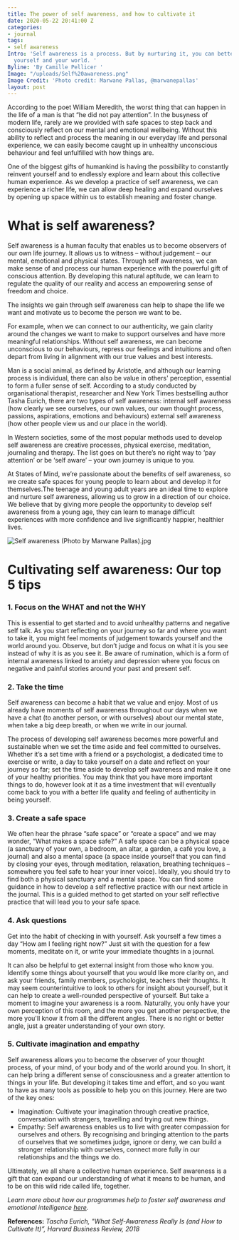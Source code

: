 ```yaml
---
title: The power of self awareness, and how to cultivate it
date: 2020-05-22 20:41:00 Z
categories:
- journal
tags:
- self awareness
Intro: 'Self awareness is a process. But by nurturing it, you can better understand
  yourself and your world. '
Byline: 'By Camille Pellicer '
Image: "/uploads/Self%20awareness.png"
Image Credit: 'Photo credit: Marwane Pallas, @marwanepallas'
layout: post
---
```


According to the poet William Meredith, the worst thing that can happen in the life of a man is that “he did not pay attention”. In the busyness of modern life, rarely are we provided with safe spaces to step back and consciously reflect on our mental and emotional wellbeing. Without this ability to reflect and process the meaning in our everyday life and personal experience, we can easily become caught up in unhealthy unconscious behaviour and feel unfulfilled with how things are.

One of the biggest gifts of humankind is having the possibility to constantly reinvent yourself and to endlessly explore and learn about this collective human experience. As we develop a practice of self awareness, we can experience a richer life, we can allow deep healing and expand ourselves  by opening up space within us to establish meaning and foster change.

# What is self awareness?

Self awareness is a human faculty that enables us to become observers of our own life journey. It allows us to witness – without judgement – our mental, emotional and physical states. Through self awareness, we can make sense of and process our human experience with the powerful gift of conscious attention. By developing this natural aptitude, we can learn to regulate the quality of our reality and access an empowering sense of freedom and choice.

The insights we gain through self awareness can help to shape the life we want and motivate us to become the person we want to be.

For example, when we can connect to our authenticity, we gain clarity around the changes we want to make to support ourselves and have more meaningful relationships. Without self awareness, we can become unconscious to our behaviours, repress our feelings and intuitions and often depart from living in alignment with our true values and best interests.

Man is a social animal, as defined by Aristotle, and although our learning process is individual, there can also be value in others' perception, essential to form a fuller sense of self. According to a study conducted by organisational therapist, researcher and New York Times bestselling author Tasha Eurich, there are two types of self awareness:
internal self awareness (how clearly we see ourselves, our own values, our own thought process, passions, aspirations, emotions and behaviours)
external self awareness (how other people view us and our place in the world).

In Western societies, some of the most popular methods used to develop self awareness are creative processes, physical exercise, meditation, journaling and therapy. The list goes on but there’s no right way to ‘pay attention’ or be ‘self aware’ – your own journey is unique to you.

At States of Mind, we’re passionate about the benefits of self awareness, so we create safe spaces for young people to learn about and develop it for themselves.The teenage and young adult years are an ideal time to explore and nurture self awareness, allowing us to grow in a direction of our choice. We believe that by giving more people the opportunity to develop self awareness from a young age, they can learn to manage difficult experiences with more confidence and live significantly happier, healthier lives.

![Self awareness (Photo by Marwane Pallas).jpg](/uploads/Self%20awareness%20(Photo%20by%20Marwane%20Pallas).jpg)

# Cultivating self awareness: Our top 5 tips

### 1. Focus on the WHAT and not the WHY
This is essential to get started and to avoid unhealthy patterns and negative self talk. As you start reflecting on your journey so far and where you want to take it, you might feel moments of judgement towards yourself and the world around you. Observe, but don’t judge and focus on what it is you see instead of why it is as you see it. Be aware of rumination, which is a form of internal awareness linked to anxiety and depression where you focus on negative and painful stories around your past and present self.

### 2. Take the time
Self awareness can become a habit that we value and enjoy. Most of us already have moments of self awareness throughout our days when we have a chat (to another person, or with ourselves) about our mental state, when take a big deep breath, or when we write in our journal.

The process of developing self awareness becomes more powerful and sustainable when we set the time aside and feel committed to ourselves. Whether it’s a set time with a friend or a psychologist, a dedicated time to exercise or write, a day to take yourself on a date and reflect on your journey so far; set the time aside to develop self awareness and make it one of your healthy priorities. You may think that you have more important things to do, however look at it as a time investment that will eventually come back to you with a better life quality and feeling of authenticity in being yourself.

### 3. Create a safe space
We often hear the phrase “safe space” or “create a space” and we may wonder, “What makes a space safe?” A safe space can be a physical space (a sanctuary of your own, a bedroom, an altar, a garden, a café you love, a journal) and also a mental space (a space inside yourself that you can find by closing your eyes, through meditation, relaxation, breathing techniques – somewhere you feel safe to hear your inner voice). Ideally, you should try to find both a physical sanctuary and a mental space. You can find some guidance in how to develop a self reflective practice with our next article in the journal. This is a guided method to get started on your self reflective practice that will lead you to your safe space.

### 4. Ask questions
Get into the habit of checking in with yourself. Ask yourself a few times a day “How am I feeling right now?” Just sit with the question for a few moments, meditate on it, or write your immediate thoughts in a journal.

It can also be helpful to get external insight from those who know you. Identify some things about yourself that you would like more clarity on, and ask your friends, family members, psychologist, teachers their thoughts. It may seem counterintuitive to look to others for insight about yourself, but it can help to create a well-rounded perspective of yourself. But take a moment to imagine your awareness is a room. Naturally, you only have your own perception of this room, and the more you get another perspective, the more you'll know it from all the different angles. There is no right or better angle, just a greater understanding of your own story.

### 5. Cultivate imagination and empathy
Self awareness allows you to become the observer of your thought process, of your mind, of your body and of the world around you. In short, it can help bring a different sense of consciousness and a greater attention to things in your life. But developing it takes time and effort, and so you want to have as many tools as possible to help you on this journey. Here are two of the key ones:

* Imagination: Cultivate your imagination through creative practice, conversation with strangers, travelling and trying out new things.
* Empathy: Self awareness enables us to live with greater compassion for ourselves and others. By recognising and bringing attention to the parts of ourselves that we sometimes judge, ignore or deny, we can build a stronger relationship with ourselves, connect more fully in our relationships and the things we do.

Ultimately, we all share a collective human experience. Self awareness is a gift that can expand our understanding of what it means to be human, and to be on this wild ride called life, together.

*Learn more about how our programmes help to foster self awareness and emotional intelligence [here](http://statesofmind.org/what-we-do).*

**References:**
*Tascha Eurich, "What Self-Awareness Really Is (and How to Cultivate It)”, Harvard Business Review, 2018*
